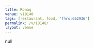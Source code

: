 ```yaml
---
title: Ronaq
venue: v18140
tags: [restaurant, food, "fhrs:662936"]
permalink: /v/18140/
layout: venue
---
```

null